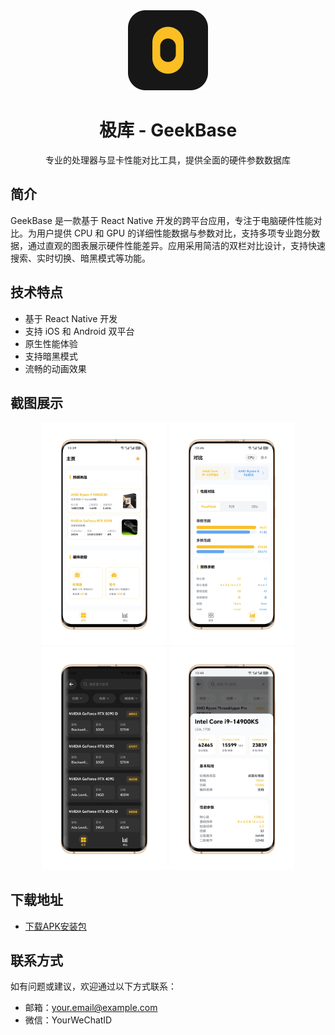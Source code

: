 <div align="center">
  <img src="images/icon.png" width="128" height="128" alt="GeekBase">
  <h1>极库 - GeekBase</h1>
  <p>专业的处理器与显卡性能对比工具，提供全面的硬件参数数据库</p>
</div>

## 简介

GeekBase 是一款基于 React Native 开发的跨平台应用，专注于电脑硬件性能对比。为用户提供 CPU 和 GPU 的详细性能数据与参数对比，支持多项专业跑分数据，通过直观的图表展示硬件性能差异。应用采用简洁的双栏对比设计，支持快速搜索、实时切换、暗黑模式等功能。

## 技术特点

- 基于 React Native 开发
- 支持 iOS 和 Android 双平台
- 原生性能体验
- 支持暗黑模式
- 流畅的动画效果

## 截图展示

<div align="center">
  <img src="images/01.jpg" width="200" alt="首页">
  <img src="images/02.jpg" width="200" alt="CPU对比">
  <img src="images/03.jpg" width="200" alt="GPU对比">
  <img src="images/04.jpg" width="200" alt="暗黑模式">
</div>

## 下载地址

- [下载APK安装包](https://github.com/yourusername/geekbase/releases/latest/download/app-release.apk)

## 联系方式

如有问题或建议，欢迎通过以下方式联系：
- 邮箱：your.email@example.com
- 微信：YourWeChatID